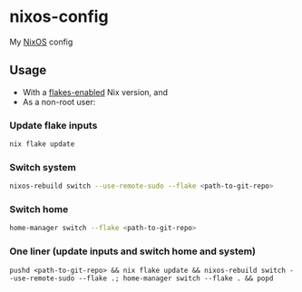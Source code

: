 # nixos-config
My [NixOS](https://nixos.org/) config

## Usage

- With a [flakes-enabled](https://nixos.wiki/wiki/Flakes) Nix version, and
- As a non-root user:

### Update flake inputs

```sh
nix flake update
```

### Switch system

```sh
nixos-rebuild switch --use-remote-sudo --flake <path-to-git-repo>
```

### Switch home

```sh
home-manager switch --flake <path-to-git-repo>
```

### One liner (update inputs and switch home and system)

```
pushd <path-to-git-repo> && nix flake update && nixos-rebuild switch --use-remote-sudo --flake .; home-manager switch --flake . && popd
```
